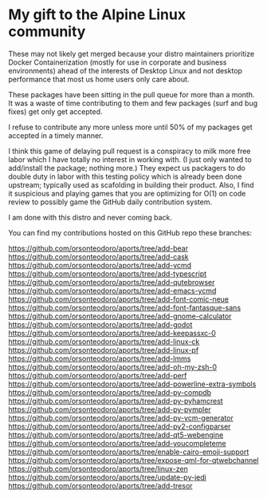 # My gift to the Alpine Linux community

These may not likely get merged because your distro maintainers prioritize Docker Containerization 
(mostly for use in corporate and business environments) ahead of the interests of Desktop Linux and 
not desktop performance that most us home users only care about.

These packages have been sitting in the pull queue for more than a month.  It was a waste of time 
contributing to them and few packages (surf and bug fixes) get only get accepted.

I refuse to contribute any more unless more until 50% of my packages get accepted in a timely manner.

I think this game of delaying pull request is a conspiracy to milk more free labor which I have totally
no interest in working with.  (I just only wanted to add/install the package; nothing more.)  They 
expect us packagers to do double duty in labor with this testing policy which is already been done 
upstream; typically used as scafolding in building their product.  Also, I find it suspicious and 
playing games that you are optimizing for O(1) on code review to possibly game the GitHub daily 
contribution system.

I am done with this distro and never coming back.

You can find my contributions hosted on this GitHub repo these branches:

https://github.com/orsonteodoro/aports/tree/add-bear
https://github.com/orsonteodoro/aports/tree/add-cask
https://github.com/orsonteodoro/aports/tree/add-ycmd
https://github.com/orsonteodoro/aports/tree/add-typescript
https://github.com/orsonteodoro/aports/tree/add-qutebrowser
https://github.com/orsonteodoro/aports/tree/add-emacs-ycmd
https://github.com/orsonteodoro/aports/tree/add-font-comic-neue
https://github.com/orsonteodoro/aports/tree/add-font-fantasque-sans
https://github.com/orsonteodoro/aports/tree/add-gnome-calculator
https://github.com/orsonteodoro/aports/tree/add-godot
https://github.com/orsonteodoro/aports/tree/add-keepassxc-0
https://github.com/orsonteodoro/aports/tree/add-linux-ck
https://github.com/orsonteodoro/aports/tree/add-linux-pf
https://github.com/orsonteodoro/aports/tree/add-lmms
https://github.com/orsonteodoro/aports/tree/add-oh-my-zsh-0
https://github.com/orsonteodoro/aports/tree/add-perf
https://github.com/orsonteodoro/aports/tree/add-powerline-extra-symbols
https://github.com/orsonteodoro/aports/tree/add-py-compdb
https://github.com/orsonteodoro/aports/tree/add-py-pyhamcrest
https://github.com/orsonteodoro/aports/tree/add-py-pympler
https://github.com/orsonteodoro/aports/tree/add-py-ycm-generator
https://github.com/orsonteodoro/aports/tree/add-py2-configparser
https://github.com/orsonteodoro/aports/tree/add-qt5-webengine
https://github.com/orsonteodoro/aports/tree/add-youcompleteme
https://github.com/orsonteodoro/aports/tree/enable-cairo-emoji-support
https://github.com/orsonteodoro/aports/tree/expose-qml-for-qtwebchannel
https://github.com/orsonteodoro/aports/tree/linux-zen
https://github.com/orsonteodoro/aports/tree/update-py-jedi
https://github.com/orsonteodoro/aports/tree/add-tresor
